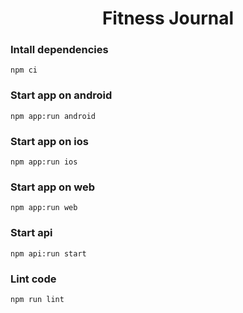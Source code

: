 <h1 align='center'>Fitness Journal</h1>

### Intall dependencies

```
npm ci
```

### Start app on android

```
npm app:run android
```

### Start app on ios

```
npm app:run ios
```

### Start app on web

```
npm app:run web
```

### Start api

```
npm api:run start
```

### Lint code

```
npm run lint
```